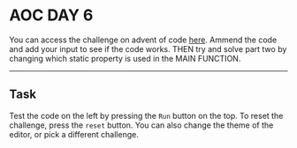 # AOC DAY 6

You can access the challenge on advent of code [here](https://adventofcode.com/2022/day/4). Ammend the code and add your input to see if the code works. THEN try and solve part two by changing which static property is used in the MAIN FUNCTION.

---

## Task

Test the code on the left by pressing the `Run` button on the top. To reset the challenge, press the `reset` button. You can also change the theme of the editor, or pick a different challenge.